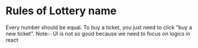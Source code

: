 # Rules of Lottery name

Every number should be equal.
To buy a ticket, you just need to click "buy a new ticket".
Note:- UI is not so good because we need to focus on logics in react 
 
